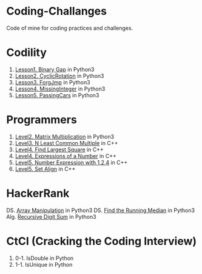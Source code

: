 Coding-Challanges
=================
Code of mine for coding practices and challenges.

# Codility
1. [Lesson1. Binary Gap](https://codility.com/programmers/lessons/1-iterations/binary_gap/start/) in Python3
2. [Lesson2. CyclicRotation](https://codility.com/programmers/lessons/2-arrays/cyclic_rotation/start/) in Python3
3. [Lesson3. ForgJmp](https://codility.com/programmers/lessons/3-time_complexity/frog_jmp/start/) in Python3
4. [Lesson4. MissingInteger](https://codility.com/programmers/lessons/4-counting_elements/missing_integer/start/) in Python3
5. [Lesson5. PassingCars](https://codility.com/programmers/lessons/5-prefix_sums/passing_cars/start/) in Python3

# Programmers
1. [Level2. Matrix Multiplication](https://programmers.co.kr/learn/challenge_codes/140) in Python3
2. [Level3. N Least Common Multiple](https://programmers.co.kr/learn/challenge_codes/152) in C++
3. [Level4. Find Largest Square](https://programmers.co.kr/learn/challenge_codes/187) in C++
4. [Level4. Expressions of a Number](https://programmers.co.kr/learn/challenge_codes/156) in C++
5. [Level5. Number Expression with 1,2,4](https://programmers.co.kr/learn/challenge_codes/158) in C++
6. [Level5. Set Align](https://programmers.co.kr/learn/challenge_codes/159) in C++

# HackerRank
DS. [Array Manipulation](https://www.hackerrank.com/challenges/crush/problem) in Python3
DS. [Find the Running Median](https://www.hackerrank.com/challenges/find-the-running-median/problem) in Python3
Alg. [Recursive Digit Sum](https://www.hackerrank.com/challenges/recursive-digit-sum/problem) in Python3

# CtCI (Cracking the Coding Interview)
1. 0-1. IsDouble in Python
2. 1-1. IsUnique in Python
